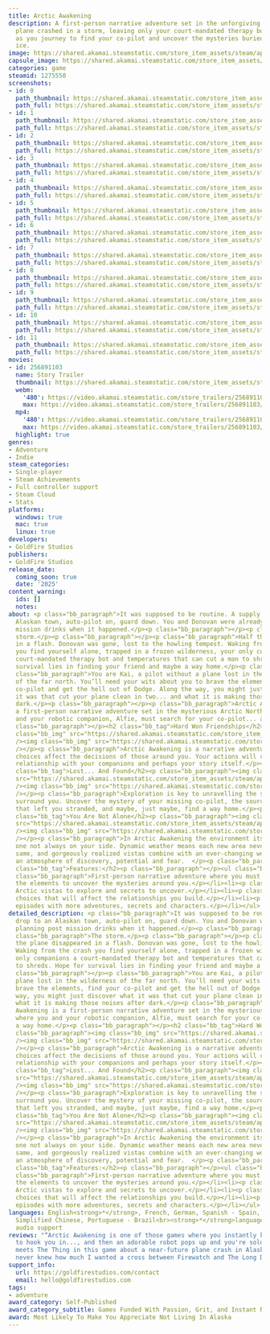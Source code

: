 ```yaml
---
title: Arctic Awakening
description: A first-person narrative adventure set in the unforgiving Arctic. Your
  plane crashed in a storm, leaving only your court-mandated therapy bot for company
  as you journey to find your co-pilot and uncover the mysteries buried beneath the
  ice.
image: https://shared.akamai.steamstatic.com/store_item_assets/steam/apps/1275550/header.jpg?t=1732630648
capsule_image: https://shared.akamai.steamstatic.com/store_item_assets/steam/apps/1275550/9c49efa2d0f976b03b7919ebc1c65457b2d916c3/capsule_231x87.jpg?t=1732630648
categories: game
steamid: 1275550
screenshots:
- id: 0
  path_thumbnail: https://shared.akamai.steamstatic.com/store_item_assets/steam/apps/1275550/ss_37cddb0505d70d0f77083cb744ea6aabdbfa3b8e.600x338.jpg?t=1732630648
  path_full: https://shared.akamai.steamstatic.com/store_item_assets/steam/apps/1275550/ss_37cddb0505d70d0f77083cb744ea6aabdbfa3b8e.1920x1080.jpg?t=1732630648
- id: 1
  path_thumbnail: https://shared.akamai.steamstatic.com/store_item_assets/steam/apps/1275550/ss_e8dd921c24b6bb749e9db6e9ec8f03e5868041aa.600x338.jpg?t=1732630648
  path_full: https://shared.akamai.steamstatic.com/store_item_assets/steam/apps/1275550/ss_e8dd921c24b6bb749e9db6e9ec8f03e5868041aa.1920x1080.jpg?t=1732630648
- id: 2
  path_thumbnail: https://shared.akamai.steamstatic.com/store_item_assets/steam/apps/1275550/ss_68824b1e0c78e13b1dd9c832b32115bc1e593865.600x338.jpg?t=1732630648
  path_full: https://shared.akamai.steamstatic.com/store_item_assets/steam/apps/1275550/ss_68824b1e0c78e13b1dd9c832b32115bc1e593865.1920x1080.jpg?t=1732630648
- id: 3
  path_thumbnail: https://shared.akamai.steamstatic.com/store_item_assets/steam/apps/1275550/ss_cec7809c63ed850399dd54b8956de19729382acb.600x338.jpg?t=1732630648
  path_full: https://shared.akamai.steamstatic.com/store_item_assets/steam/apps/1275550/ss_cec7809c63ed850399dd54b8956de19729382acb.1920x1080.jpg?t=1732630648
- id: 4
  path_thumbnail: https://shared.akamai.steamstatic.com/store_item_assets/steam/apps/1275550/ss_720d3bcb0372b0db37965491f9ef1d6446bca7d8.600x338.jpg?t=1732630648
  path_full: https://shared.akamai.steamstatic.com/store_item_assets/steam/apps/1275550/ss_720d3bcb0372b0db37965491f9ef1d6446bca7d8.1920x1080.jpg?t=1732630648
- id: 5
  path_thumbnail: https://shared.akamai.steamstatic.com/store_item_assets/steam/apps/1275550/ss_8c3ef1d467c840d2fce31f0d7c33bec81b506d6f.600x338.jpg?t=1732630648
  path_full: https://shared.akamai.steamstatic.com/store_item_assets/steam/apps/1275550/ss_8c3ef1d467c840d2fce31f0d7c33bec81b506d6f.1920x1080.jpg?t=1732630648
- id: 6
  path_thumbnail: https://shared.akamai.steamstatic.com/store_item_assets/steam/apps/1275550/ss_1252f437747cd743a58b3afcf444ba79c2316137.600x338.jpg?t=1732630648
  path_full: https://shared.akamai.steamstatic.com/store_item_assets/steam/apps/1275550/ss_1252f437747cd743a58b3afcf444ba79c2316137.1920x1080.jpg?t=1732630648
- id: 7
  path_thumbnail: https://shared.akamai.steamstatic.com/store_item_assets/steam/apps/1275550/ss_fb28e6fed8c5f3ee501bb81192e7e2798407325e.600x338.jpg?t=1732630648
  path_full: https://shared.akamai.steamstatic.com/store_item_assets/steam/apps/1275550/ss_fb28e6fed8c5f3ee501bb81192e7e2798407325e.1920x1080.jpg?t=1732630648
- id: 8
  path_thumbnail: https://shared.akamai.steamstatic.com/store_item_assets/steam/apps/1275550/ss_bb698a39e1c7aba18eed2dd96b29c58e6516deb9.600x338.jpg?t=1732630648
  path_full: https://shared.akamai.steamstatic.com/store_item_assets/steam/apps/1275550/ss_bb698a39e1c7aba18eed2dd96b29c58e6516deb9.1920x1080.jpg?t=1732630648
- id: 9
  path_thumbnail: https://shared.akamai.steamstatic.com/store_item_assets/steam/apps/1275550/ss_e7905c88b0e82a213c3e1fe8072cc7d57590b072.600x338.jpg?t=1732630648
  path_full: https://shared.akamai.steamstatic.com/store_item_assets/steam/apps/1275550/ss_e7905c88b0e82a213c3e1fe8072cc7d57590b072.1920x1080.jpg?t=1732630648
- id: 10
  path_thumbnail: https://shared.akamai.steamstatic.com/store_item_assets/steam/apps/1275550/ss_380f06d7d1835504e255f318b43aab18c00857fd.600x338.jpg?t=1732630648
  path_full: https://shared.akamai.steamstatic.com/store_item_assets/steam/apps/1275550/ss_380f06d7d1835504e255f318b43aab18c00857fd.1920x1080.jpg?t=1732630648
- id: 11
  path_thumbnail: https://shared.akamai.steamstatic.com/store_item_assets/steam/apps/1275550/ss_2c5b4c381f1cec0722c124b342288cfbd5eba9a4.600x338.jpg?t=1732630648
  path_full: https://shared.akamai.steamstatic.com/store_item_assets/steam/apps/1275550/ss_2c5b4c381f1cec0722c124b342288cfbd5eba9a4.1920x1080.jpg?t=1732630648
movies:
- id: 256891103
  name: Story Trailer
  thumbnail: https://shared.akamai.steamstatic.com/store_item_assets/steam/apps/256891103/movie.293x165.jpg?t=1654977744
  webm:
    '480': https://video.akamai.steamstatic.com/store_trailers/256891103/movie480_vp9.webm?t=1654977744
    max: https://video.akamai.steamstatic.com/store_trailers/256891103/movie_max_vp9.webm?t=1654977744
  mp4:
    '480': https://video.akamai.steamstatic.com/store_trailers/256891103/movie480.mp4?t=1654977744
    max: https://video.akamai.steamstatic.com/store_trailers/256891103/movie_max.mp4?t=1654977744
  highlight: true
genres:
- Adventure
- Indie
steam_categories:
- Single-player
- Steam Achievements
- Full controller support
- Steam Cloud
- Stats
platforms:
  windows: true
  mac: true
  linux: true
developers:
- GoldFire Studios
publishers:
- GoldFire Studios
release_date:
  coming_soon: true
  date: '2025'
content_warning:
  ids: []
  notes:
about: <p class="bb_paragraph">It was supposed to be routine. A supply drop to an
  Alaskan town, auto-pilot on, guard down. You and Donovan were already planning post
  mission drinks when it happened.</p><p class="bb_paragraph"></p><p class="bb_paragraph">The
  storm.</p><p class="bb_paragraph"></p><p class="bb_paragraph">Half the plane disappeared
  in a flash. Donovan was gone, lost to the howling tempest. Waking from the crash
  you find yourself alone, trapped in a frozen wilderness, your only companions a
  court-mandated therapy bot and temperatures that can cut a man to shreds. Hope for
  survival lies in finding your friend and maybe a way home.</p><p class="bb_paragraph"></p><p
  class="bb_paragraph">You are Kai, a pilot without a plane lost in the wilderness
  of the far north. You’ll need your wits about you to brave the elements, find your
  co-pilot and get the hell out of Dodge. Along the way, you might just discover what
  it was that cut your plane clean in two... and what it is making those noises after
  dark.</p><p class="bb_paragraph"></p><p class="bb_paragraph">Arctic Awakening is
  a first-person narrative adventure set in the mysterious Arctic North where you
  and your robotic companion, Alfie, must search for your co-pilot... and a way home.</p><p
  class="bb_paragraph"></p><h2 class="bb_tag">Hard Won Friendships</h2><p class="bb_paragraph"><img
  class="bb_img" src="https://shared.akamai.steamstatic.com/store_item_assets/steam/apps/1275550/extras/HeadingDivider.png?t=1732630648"
  /><img class="bb_img" src="https://shared.akamai.steamstatic.com/store_item_assets/steam/apps/1275550/extras/steam_choices_matter.gif?t=1732630648"
  /></p><p class="bb_paragraph">Arctic Awakening is a narrative adventure, where your
  choices affect the decisions of those around you. Your actions will change your
  relationship with your companions and perhaps your story itself.</p><p class="bb_paragraph"></p><h2
  class="bb_tag">Lost... And Found</h2><p class="bb_paragraph"><img class="bb_img"
  src="https://shared.akamai.steamstatic.com/store_item_assets/steam/apps/1275550/extras/HeadingDivider.png?t=1732630648"
  /><img class="bb_img" src="https://shared.akamai.steamstatic.com/store_item_assets/steam/apps/1275550/extras/steam_discovery_service.gif?t=1732630648"
  /></p><p class="bb_paragraph">Exploration is key to unravelling the secrets that
  surround you. Uncover the mystery of your missing co-pilot, the source of the catastrophe
  that left you stranded, and maybe, just maybe, find a way home.</p><p class="bb_paragraph"></p><h2
  class="bb_tag">You Are Not Alone</h2><p class="bb_paragraph"><img class="bb_img"
  src="https://shared.akamai.steamstatic.com/store_item_assets/steam/apps/1275550/extras/HeadingDivider.png?t=1732630648"
  /><img class="bb_img" src="https://shared.akamai.steamstatic.com/store_item_assets/steam/apps/1275550/extras/steam_not_alone.gif?t=1732630648"
  /></p><p class="bb_paragraph">In Arctic Awakening the environment itself is a character,
  one not always on your side. Dynamic weather means each new area never feels the
  same, and gorgeously realized vistas combine with an ever-changing world to create
  an atmosphere of discovery, potential and fear.  </p><p class="bb_paragraph"></p><h2
  class="bb_tag">Features:</h2><p class="bb_paragraph"></p><ul class="bb_ul"><li><p
  class="bb_paragraph">First-person narrative adventure where you must first face
  the elements to uncover the mysteries around you.</p></li><li><p class="bb_paragraph">Stunning
  Arctic vistas to explore and secrets to uncover.</p></li><li><p class="bb_paragraph">Story-centric
  choices that will affect the relationships you build.</p></li><li><p class="bb_paragraph">New
  episodes with more adventures, secrets and characters.</p></li></ul>
detailed_description: <p class="bb_paragraph">It was supposed to be routine. A supply
  drop to an Alaskan town, auto-pilot on, guard down. You and Donovan were already
  planning post mission drinks when it happened.</p><p class="bb_paragraph"></p><p
  class="bb_paragraph">The storm.</p><p class="bb_paragraph"></p><p class="bb_paragraph">Half
  the plane disappeared in a flash. Donovan was gone, lost to the howling tempest.
  Waking from the crash you find yourself alone, trapped in a frozen wilderness, your
  only companions a court-mandated therapy bot and temperatures that can cut a man
  to shreds. Hope for survival lies in finding your friend and maybe a way home.</p><p
  class="bb_paragraph"></p><p class="bb_paragraph">You are Kai, a pilot without a
  plane lost in the wilderness of the far north. You’ll need your wits about you to
  brave the elements, find your co-pilot and get the hell out of Dodge. Along the
  way, you might just discover what it was that cut your plane clean in two... and
  what it is making those noises after dark.</p><p class="bb_paragraph"></p><p class="bb_paragraph">Arctic
  Awakening is a first-person narrative adventure set in the mysterious Arctic North
  where you and your robotic companion, Alfie, must search for your co-pilot... and
  a way home.</p><p class="bb_paragraph"></p><h2 class="bb_tag">Hard Won Friendships</h2><p
  class="bb_paragraph"><img class="bb_img" src="https://shared.akamai.steamstatic.com/store_item_assets/steam/apps/1275550/extras/HeadingDivider.png?t=1732630648"
  /><img class="bb_img" src="https://shared.akamai.steamstatic.com/store_item_assets/steam/apps/1275550/extras/steam_choices_matter.gif?t=1732630648"
  /></p><p class="bb_paragraph">Arctic Awakening is a narrative adventure, where your
  choices affect the decisions of those around you. Your actions will change your
  relationship with your companions and perhaps your story itself.</p><p class="bb_paragraph"></p><h2
  class="bb_tag">Lost... And Found</h2><p class="bb_paragraph"><img class="bb_img"
  src="https://shared.akamai.steamstatic.com/store_item_assets/steam/apps/1275550/extras/HeadingDivider.png?t=1732630648"
  /><img class="bb_img" src="https://shared.akamai.steamstatic.com/store_item_assets/steam/apps/1275550/extras/steam_discovery_service.gif?t=1732630648"
  /></p><p class="bb_paragraph">Exploration is key to unravelling the secrets that
  surround you. Uncover the mystery of your missing co-pilot, the source of the catastrophe
  that left you stranded, and maybe, just maybe, find a way home.</p><p class="bb_paragraph"></p><h2
  class="bb_tag">You Are Not Alone</h2><p class="bb_paragraph"><img class="bb_img"
  src="https://shared.akamai.steamstatic.com/store_item_assets/steam/apps/1275550/extras/HeadingDivider.png?t=1732630648"
  /><img class="bb_img" src="https://shared.akamai.steamstatic.com/store_item_assets/steam/apps/1275550/extras/steam_not_alone.gif?t=1732630648"
  /></p><p class="bb_paragraph">In Arctic Awakening the environment itself is a character,
  one not always on your side. Dynamic weather means each new area never feels the
  same, and gorgeously realized vistas combine with an ever-changing world to create
  an atmosphere of discovery, potential and fear.  </p><p class="bb_paragraph"></p><h2
  class="bb_tag">Features:</h2><p class="bb_paragraph"></p><ul class="bb_ul"><li><p
  class="bb_paragraph">First-person narrative adventure where you must first face
  the elements to uncover the mysteries around you.</p></li><li><p class="bb_paragraph">Stunning
  Arctic vistas to explore and secrets to uncover.</p></li><li><p class="bb_paragraph">Story-centric
  choices that will affect the relationships you build.</p></li><li><p class="bb_paragraph">New
  episodes with more adventures, secrets and characters.</p></li></ul>
languages: English<strong>*</strong>, French, German, Spanish - Spain, Russian, Japanese,
  Simplified Chinese, Portuguese - Brazil<br><strong>*</strong>languages with full
  audio support
reviews: "“Arctic Awakening is one of those games where you instantly know it's going
  to hook you in..., and then an adorable robot pops up and you're sold.”<br>GamesRadar<br><br>“Firewatch
  meets The Thing in this game about a near-future plane crash in Alaska.”<br>PC Gamer<br><br>“I
  never knew how much I wanted a cross between Firewatch and The Long Dark.”<br>Kotaku<br>"
support_info:
  url: https://goldfirestudios.com/contact
  email: hello@goldfirestudios.com
tags:
- adventure
award_category: Self-Published
award_category_subtitle: Games Funded With Passion, Grit, and Instant Noodles
award: Most Likely To Make You Appreciate Not Living In Alaska
---
```


